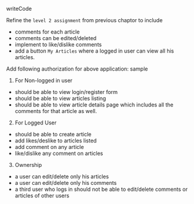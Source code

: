 writeCode

Refine the `level 2 assignment` from previous chaptor to include

- comments for each article
- comments can be edited/deleted
- implement to like/dislike comments
- add a button `My Articles` where a logged in user can view all his articles.

Add following authorization for above application:
sample

1. For Non-logged in user

- should be able to view login/register form
- should be able to view articles listing
- should be able to view article details page which includes all the comments for that article as well.

2. For Logged User

- should be able to create article
- add likes/deslike to articles listed
- add comment on any article
- like/dislike any comment on articles

3. Ownership

- a user can edit/delete only his articles
- a user can edit/delete only his comments
- a third user who logs in should not be able to edit/delete comments or articles of other users
